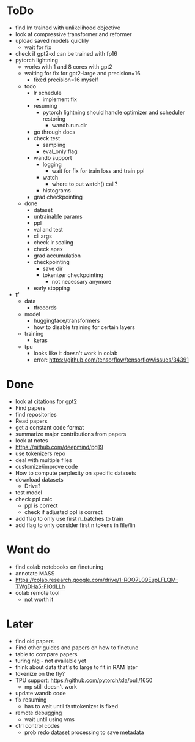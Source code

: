 # ToDo

-   find lm trained with unlikelihood objective
-   look at compressive transformer and reformer
-   upload saved models quickly
    -   wait for fix
-   check if gpt2-xl can be trained with fp16
-   pytorch lightning
    -   works with 1 and 8 cores with gpt2
    -   waiting for fix for gpt2-large and precision=16
        -   fixed precision=16 myself
    -   todo
        -   lr schedule
            -   implement fix
        -   resuming
            -   pytorch lightning should handle optimizer and scheduler restoring
                -   wandb.run.dir
        -   go through docs
        -   check test
            -   sampling
            -   eval_only flag
        -   wandb support
            -   logging
                -   wait for fix for train loss and train ppl
            -   watch
                -   where to put watch() call?
            -   histograms
        -   grad checkpointing
    -   done
        -   dataset
        -   untrainable params
        -   ppl
        -   val and test
        -   cli args
        -   check lr scaling
        -   check apex
        -   grad accumulation
        -   checkpointing
            -   save dir
            -   tokenizer checkpointing
                -   not necessary anymore
        -   early stopping
-   tf
    -   data
        -   tfrecords
    -   model
        -   huggingface/transformers
        -   how to disable training for certain layers
    -   training
        -   keras
    -   tpu
        -   looks like it doesn't work in colab
        -   error: https://github.com/tensorflow/tensorflow/issues/34391

# Done

-   look at citations for gpt2
-   Find papers
-   find repositories
-   Read papers
-   get a constant code format
-   summarize major contributions from papers
-   look at notes
-   https://github.com/deepmind/pg19
-   use tokenizers repo
-   deal with multiple files
-   customize/improve code
-   How to compute perplexity on specific datasets
-   download datasets
    -   Drive?
-   test model
-   check ppl calc
    -   ppl is correct
    -   check if adjusted ppl is correct
-   add flag to only use first n_batches to train
-   add flag to only consider first n tokens in file/lin

# Wont do

-   find colab notebooks on finetuning
-   annotate MASS
-   https://colab.research.google.com/drive/1-ROO7L09EupLFLQM-TWgDHa5-FIOdLLh
-   colab remote tool
    -   not worth it

# Later

-   find old papers
-   Find other guides and papers on how to finetune
-   table to compare papers
-   turing nlg - not available yet
-   think about data that's to large to fit in RAM later
-   tokenize on the fly?
-   TPU support: https://github.com/pytorch/xla/pull/1650
    -   mp still doesn't work
-   update wandb code
-   fix resuming
    -   has to wait until fasttokenizer is fixed
-   remote debugging
    -   wait until using vms
-   ctrl control codes
    -   prob redo dataset processing to save metadata
